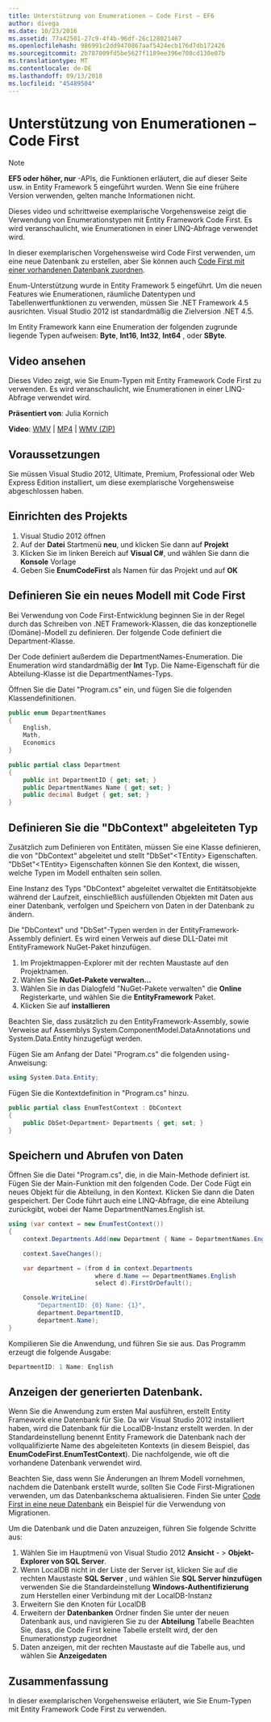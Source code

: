 ```yaml
---
title: Unterstützung von Enumerationen – Code First – EF6
author: divega
ms.date: 10/23/2016
ms.assetid: 77a42501-27c9-4f4b-96df-26c128021467
ms.openlocfilehash: 986991c2dd9470867aaf5424ecb176d7db172426
ms.sourcegitcommit: 2b787009fd5be5627f1189ee396e708cd130e07b
ms.translationtype: MT
ms.contentlocale: de-DE
ms.lasthandoff: 09/13/2018
ms.locfileid: "45489504"
---
```

# <a name="enum-support---code-first"></a>Unterstützung von Enumerationen – Code First
> [!NOTE]
> **EF5 oder höher, nur** -APIs, die Funktionen erläutert, die auf dieser Seite usw. in Entity Framework 5 eingeführt wurden. Wenn Sie eine frühere Version verwenden, gelten manche Informationen nicht.

Dieses video und schrittweise exemplarische Vorgehensweise zeigt die Verwendung von Enumerationstypen mit Entity Framework Code First. Es wird veranschaulicht, wie Enumerationen in einer LINQ-Abfrage verwendet wird.

In dieser exemplarischen Vorgehensweise wird Code First verwenden, um eine neue Datenbank zu erstellen, aber Sie können auch [Code First mit einer vorhandenen Datenbank zuordnen](~/ef6/modeling/code-first/workflows/existing-database.md).

Enum-Unterstützung wurde in Entity Framework 5 eingeführt. Um die neuen Features wie Enumerationen, räumliche Datentypen und Tabellenwertfunktionen zu verwenden, müssen Sie .NET Framework 4.5 ausrichten. Visual Studio 2012 ist standardmäßig die Zielversion .NET 4.5.

Im Entity Framework kann eine Enumeration der folgenden zugrunde liegende Typen aufweisen: **Byte**, **Int16**, **Int32**, **Int64** , oder **SByte**.

## <a name="watch-the-video"></a>Video ansehen
Dieses Video zeigt, wie Sie Enum-Typen mit Entity Framework Code First zu verwenden. Es wird veranschaulicht, wie Enumerationen in einer LINQ-Abfrage verwendet wird.

**Präsentiert von**: Julia Kornich

**Video**: [WMV](http://download.microsoft.com/download/A/5/8/A583DEE8-FD5C-47EE-A4E1-966DDF39D1DA/HDI-ITPro-MSDN-winvideo-enumwithcodefirst.wmv) | [MP4](http://download.microsoft.com/download/A/5/8/A583DEE8-FD5C-47EE-A4E1-966DDF39D1DA/HDI-ITPro-MSDN-mp4video-enumwithcodefirst.m4v) | [WMV (ZIP)](http://download.microsoft.com/download/A/5/8/A583DEE8-FD5C-47EE-A4E1-966DDF39D1DA/HDI-ITPro-MSDN-winvideo-enumwithcodefirst.zip)

## <a name="pre-requisites"></a>Voraussetzungen

Sie müssen Visual Studio 2012, Ultimate, Premium, Professional oder Web Express Edition installiert, um diese exemplarische Vorgehensweise abgeschlossen haben.

 

## <a name="set-up-the-project"></a>Einrichten des Projekts

1.  Visual Studio 2012 öffnen
2.  Auf der **Datei** Startmenü **neu**, und klicken Sie dann auf **Projekt**
3.  Klicken Sie im linken Bereich auf **Visual C\#**, und wählen Sie dann die **Konsole** Vorlage
4.  Geben Sie **EnumCodeFirst** als Namen für das Projekt und auf **OK**

## <a name="define-a-new-model-using-code-first"></a>Definieren Sie ein neues Modell mit Code First

Bei Verwendung von Code First-Entwicklung beginnen Sie in der Regel durch das Schreiben von .NET Framework-Klassen, die das konzeptionelle (Domäne)-Modell zu definieren. Der folgende Code definiert die Department-Klasse.

Der Code definiert außerdem die DepartmentNames-Enumeration. Die Enumeration wird standardmäßig der **Int** Typ. Die Name-Eigenschaft für die Abteilung-Klasse ist die DepartmentNames-Typs.

Öffnen Sie die Datei "Program.cs" ein, und fügen Sie die folgenden Klassendefinitionen.

``` csharp
public enum DepartmentNames
{
    English,
    Math,
    Economics
}     

public partial class Department
{
    public int DepartmentID { get; set; }
    public DepartmentNames Name { get; set; }
    public decimal Budget { get; set; }
}
```
 

## <a name="define-the-dbcontext-derived-type"></a>Definieren Sie die "DbContext" abgeleiteten Typ

Zusätzlich zum Definieren von Entitäten, müssen Sie eine Klasse definieren, die von "DbContext" abgeleitet und stellt "DbSet"&lt;TEntity&gt; Eigenschaften. "DbSet"&lt;TEntity&gt; Eigenschaften können Sie den Kontext, die wissen, welche Typen im Modell enthalten sein sollen.

Eine Instanz des Typs "DbContext" abgeleitet verwaltet die Entitätsobjekte während der Laufzeit, einschließlich ausfüllenden Objekten mit Daten aus einer Datenbank, verfolgen und Speichern von Daten in der Datenbank zu ändern.

Die "DbContext" und "DbSet"-Typen werden in der EntityFramework-Assembly definiert. Es wird einen Verweis auf diese DLL-Datei mit EntityFramework NuGet-Paket hinzufügen.

1.  Im Projektmappen-Explorer mit der rechten Maustaste auf den Projektnamen.
2.  Wählen Sie **NuGet-Pakete verwalten...**
3.  Wählen Sie in das Dialogfeld "NuGet-Pakete verwalten" die **Online** Registerkarte, und wählen Sie die **EntityFramework** Paket.
4.  Klicken Sie auf **installieren**

Beachten Sie, dass zusätzlich zu den EntityFramework-Assembly, sowie Verweise auf Assemblys System.ComponentModel.DataAnnotations und System.Data.Entity hinzugefügt werden.

Fügen Sie am Anfang der Datei "Program.cs" die folgenden using-Anweisung:

``` csharp
using System.Data.Entity;
```

Fügen Sie die Kontextdefinition in "Program.cs" hinzu. 

``` csharp
public partial class EnumTestContext : DbContext
{
    public DbSet<Department> Departments { get; set; }
}
```
 

## <a name="persist-and-retrieve-data"></a>Speichern und Abrufen von Daten

Öffnen Sie die Datei "Program.cs", die, in die Main-Methode definiert ist. Fügen Sie der Main-Funktion mit den folgenden Code. Der Code Fügt ein neues Objekt für die Abteilung, in den Kontext. Klicken Sie dann die Daten gespeichert. Der Code führt auch eine LINQ-Abfrage, die eine Abteilung zurückgibt, wobei der Name DepartmentNames.English ist.

``` csharp
using (var context = new EnumTestContext())
{
    context.Departments.Add(new Department { Name = DepartmentNames.English });

    context.SaveChanges();

    var department = (from d in context.Departments
                        where d.Name == DepartmentNames.English
                        select d).FirstOrDefault();

    Console.WriteLine(
        "DepartmentID: {0} Name: {1}",
        department.DepartmentID,  
        department.Name);
}
```

Kompilieren Sie die Anwendung, und führen Sie sie aus. Das Programm erzeugt die folgende Ausgabe:

``` csharp
DepartmentID: 1 Name: English
```
 

## <a name="view-the-generated-database"></a>Anzeigen der generierten Datenbank.

Wenn Sie die Anwendung zum ersten Mal ausführen, erstellt Entity Framework eine Datenbank für Sie. Da wir Visual Studio 2012 installiert haben, wird die Datenbank für die LocalDB-Instanz erstellt werden. In der Standardeinstellung benennt Entity Framework die Datenbank nach der vollqualifizierte Name des abgeleiteten Kontexts (in diesem Beispiel, das **EnumCodeFirst.EnumTestContext**). Die nachfolgende, wie oft die vorhandene Datenbank verwendet wird.  

Beachten Sie, dass wenn Sie Änderungen an Ihrem Modell vornehmen, nachdem die Datenbank erstellt wurde, sollten Sie Code First-Migrationen verwenden, um das Datenbankschema aktualisieren. Finden Sie unter [Code First in eine neue Datenbank](~/ef6/modeling/code-first/workflows/new-database.md) ein Beispiel für die Verwendung von Migrationen.

Um die Datenbank und die Daten anzuzeigen, führen Sie folgende Schritte aus:

1.  Wählen Sie im Hauptmenü von Visual Studio 2012 **Ansicht**  - &gt; **Objekt-Explorer von SQL Server**.
2.  Wenn LocalDB nicht in der Liste der Server ist, klicken Sie auf die rechten Maustaste **SQL Server** , und wählen Sie **SQL Server hinzufügen** verwenden Sie die Standardeinstellung **Windows-Authentifizierung** zum Herstellen einer Verbindung mit der LocalDB-Instanz
3.  Erweitern Sie den Knoten für LocalDB
4.  Erweitern der **Datenbanken** Ordner finden Sie unter der neuen Datenbank aus, und navigieren Sie zu der **Abteilung** Tabelle Beachten Sie, dass, die Code First keine Tabelle erstellt wird, der den Enumerationstyp zugeordnet
5.  Daten anzeigen, mit der rechten Maustaste auf die Tabelle aus, und wählen Sie **Anzeigedaten**

## <a name="summary"></a>Zusammenfassung

In dieser exemplarischen Vorgehensweise erläutert, wie Sie Enum-Typen mit Entity Framework Code First zu verwenden. 
